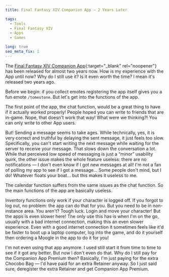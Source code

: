 ```yaml
---
title: Final Fantasy XIV Companion App — 2 Years Later

tags:
  - Tools
  - Final Fantasy XIV
  - Apps
  - Games

long: true
seo_meta_fix: 1
---
```


The [Final Fantasy XIV Companion App](https://eu.finalfantasyxiv.com/companion/){:target="_blank" rel="noopener"}<!--_--> has been released for almost two years now.
How is my experience with the App until now?
Why do I still use it? Is it even worth the time?
I mean it's released two years ago.

Before we begin: if you collect emotes registering the app itself gives you a fun emote `/tomestone`.
But let's get into the functions of the app.

The first point of the app, the chat function, would be a great thing to have if it actually worked properly!
People hoped you can write to friends that are in-game.
Nope, that doesn't work that way!
What were we thinking?!
You can only write to other App users.

But! Sending a message seems to take ages.
While technically, yes, it is very correct and truthful by delaying the sent message, it just feels too slow.
Specifically, you can't start writing the next message while waiting for the server to receive your message.
That slows down the conversation a lot.
While that perceived low speed of messaging is just a “minor” usability quirk, the other issue makes the whole feature useless: there are no notifications — I don't even know if I got new messages at all!
I'm not a fan of polling my app to see if I got a message…
Some people don't mind, but I do!
Whatever floats your boat… but this makes it useless to me.

The calendar function suffers from the same issues as the chat function.
So the main functions of the app are basically useless.

Inventory functions only work if your character is logged off.
If you forgot to log out, no problem: the app can do that for you.
But you need to be in non-instance area.
You aren't? Tough luck.
Login and move your character!
But the apps is even slower here!
The only use this has is when I'm on the go, usually with a bad internet connection, making this an even slower experience.
Even with a good internet connection it sometimes feels like it'd be faster to boot up a laptop computer, log into the game, and do it yourself then ordering a Moogle in the app to do it for you!

I'm not even using that app anymore.
I used still start it from time to time to see if it got any better.
But now I don't even do that.
Why do I still pay for the Companion App Premium then?
Basically, I'm just paying for the extra Chocobo Bag — I'd have paid for an extra Retainer anyway.
So I just said sure, deregister the extra Retainer and get Companion App Premium.
